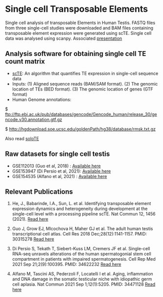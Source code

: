 # Single cell Transposable Elements
Single cell analysis of transposable Elements in Human Testis. FASTQ files from three single-cell studies were downloaded and BAM files containing transposable element expression were generated using scTE. Single cell data was analysed using scanpy. Associated [presentation](https://drive.google.com/file/d/1P4Bcr2zwv9hPBDHBhuz9w714YH6IkNo2/view)

## Analysis software for obtaining single cell TE count matrix
- [scTE](https://github.com/JiekaiLab/scTE): An algorithm that quantifies TE expression in single-cell sequence data 
- Inputs: (1) Aligned sequence reads (BAM/SAM format). (2) The genomic location of TEs (BED format). (3) The genomic location of genes (GTF format)
- Human Genome annotations:
  
$ ftp://ftp.ebi.ac.uk/pub/databases/gencode/Gencode_human/release_30/gencode.v30.annotation.gtf.gz

$ http://hgdownload.soe.ucsc.edu/goldenPath/hg38/database/rmsk.txt.gz

Also read [soloTE](https://github.com/bvaldebenitom/SoloTE)


## Raw datasets for single cell testis 
- GSE112013 (Guo et al, 2018)      : [Available here](https://www.ncbi.nlm.nih.gov/geo/query/acc.cgi?acc=GSE120508)
- GSE153947 (Di Persio et al, 2021): [Available here](https://www.ncbi.nlm.nih.gov/geo/query/acc.cgi?acc=GSE153947)
- GSE154535 (Alfano et al, 2021)   : [Available here](https://www.ncbi.nlm.nih.gov/geo/query/acc.cgi?acc=GSE154535)

## Relevant Publications
1. He, J., Babarinde, I.A., Sun, L. et al. Identifying transposable element expression dynamics and heterogeneity during development at the single-cell level with a processing pipeline scTE. Nat Commun 12, 1456 (2021). [Read here](https://doi.org/10.1038/s41467-021-21808-x)

2. Guo J, Grow EJ, Mlcochova H, Maher GJ et al. The adult human testis transcriptional cell atlas. Cell Res 2018 Dec;28(12):1141-1157. PMID: 30315278 [Read here](https://doi.org/10.1038/s41422-018-0099-2)

3. Di Persio S, Tekath T, Siebert-Kuss LM, Cremers JF et al. Single-cell RNA-seq unravels alterations of the human spermatogonial stem cell compartment in patients with impaired spermatogenesis. Cell Rep Med 2021 Sep 21;2(9):100395. PMID: 34622232 [Read here](https://doi.org/10.1016/j.xcrm.2021.100395)

4. Alfano M, Tascini AS, Pederzoli F, Locatelli I et al. Aging, inflammation and DNA damage in the somatic testicular niche with idiopathic germ cell aplasia. Nat Commun 2021 Sep 1;12(1):5205. PMID: 34471128 [Read here](https://doi.org/10.1038/s41467-021-25544-0)
